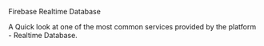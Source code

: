 Firebase Realtime Database

A Quick look at one of the most common services provided by the platform - Realtime Database.
